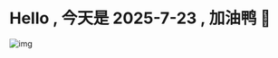 
# Hello , 今天是 2025-7-23 , 加油鸭 🤭

![img](https://v1.jinrishici.com/all.svg?font-size=18&spacing=4)

